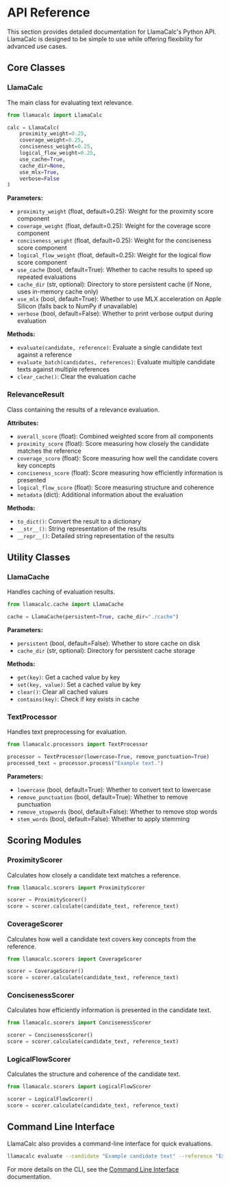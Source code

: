 # API Reference

This section provides detailed documentation for LlamaCalc's Python API. LlamaCalc is designed to be simple to use while offering flexibility for advanced use cases.

## Core Classes

### LlamaCalc

The main class for evaluating text relevance.

```python
from llamacalc import LlamaCalc

calc = LlamaCalc(
    proximity_weight=0.25,
    coverage_weight=0.25,
    conciseness_weight=0.25,
    logical_flow_weight=0.25,
    use_cache=True,
    cache_dir=None,
    use_mlx=True,
    verbose=False
)
```

**Parameters:**

- `proximity_weight` (float, default=0.25): Weight for the proximity score component
- `coverage_weight` (float, default=0.25): Weight for the coverage score component
- `conciseness_weight` (float, default=0.25): Weight for the conciseness score component
- `logical_flow_weight` (float, default=0.25): Weight for the logical flow score component
- `use_cache` (bool, default=True): Whether to cache results to speed up repeated evaluations
- `cache_dir` (str, optional): Directory to store persistent cache (if None, uses in-memory cache only)
- `use_mlx` (bool, default=True): Whether to use MLX acceleration on Apple Silicon (falls back to NumPy if unavailable)
- `verbose` (bool, default=False): Whether to print verbose output during evaluation

**Methods:**

- `evaluate(candidate, reference)`: Evaluate a single candidate text against a reference
- `evaluate_batch(candidates, references)`: Evaluate multiple candidate texts against multiple references
- `clear_cache()`: Clear the evaluation cache

### RelevanceResult

Class containing the results of a relevance evaluation.

**Attributes:**

- `overall_score` (float): Combined weighted score from all components
- `proximity_score` (float): Score measuring how closely the candidate matches the reference
- `coverage_score` (float): Score measuring how well the candidate covers key concepts
- `conciseness_score` (float): Score measuring how efficiently information is presented
- `logical_flow_score` (float): Score measuring structure and coherence
- `metadata` (dict): Additional information about the evaluation

**Methods:**

- `to_dict()`: Convert the result to a dictionary
- `__str__()`: String representation of the results
- `__repr__()`: Detailed string representation of the results

## Utility Classes

### LlamaCache

Handles caching of evaluation results.

```python
from llamacalc.cache import LlamaCache

cache = LlamaCache(persistent=True, cache_dir="./cache")
```

**Parameters:**

- `persistent` (bool, default=False): Whether to store cache on disk
- `cache_dir` (str, optional): Directory for persistent cache storage

**Methods:**

- `get(key)`: Get a cached value by key
- `set(key, value)`: Set a cached value by key
- `clear()`: Clear all cached values
- `contains(key)`: Check if key exists in cache

### TextProcessor

Handles text preprocessing for evaluation.

```python
from llamacalc.processors import TextProcessor

processor = TextProcessor(lowercase=True, remove_punctuation=True)
processed_text = processor.process("Example text.")
```

**Parameters:**

- `lowercase` (bool, default=True): Whether to convert text to lowercase
- `remove_punctuation` (bool, default=True): Whether to remove punctuation
- `remove_stopwords` (bool, default=False): Whether to remove stop words
- `stem_words` (bool, default=False): Whether to apply stemming

## Scoring Modules

### ProximityScorer

Calculates how closely a candidate text matches a reference.

```python
from llamacalc.scorers import ProximityScorer

scorer = ProximityScorer()
score = scorer.calculate(candidate_text, reference_text)
```

### CoverageScorer

Calculates how well a candidate text covers key concepts from the reference.

```python
from llamacalc.scorers import CoverageScorer

scorer = CoverageScorer()
score = scorer.calculate(candidate_text, reference_text)
```

### ConcisenessScorer

Calculates how efficiently information is presented in the candidate text.

```python
from llamacalc.scorers import ConcisenessScorer

scorer = ConcisenessScorer()
score = scorer.calculate(candidate_text, reference_text)
```

### LogicalFlowScorer

Calculates the structure and coherence of the candidate text.

```python
from llamacalc.scorers import LogicalFlowScorer

scorer = LogicalFlowScorer()
score = scorer.calculate(candidate_text, reference_text)
```

## Command Line Interface

LlamaCalc also provides a command-line interface for quick evaluations.

```bash
llamacalc evaluate --candidate "Example candidate text" --reference "Example reference text"
```

For more details on the CLI, see the [Command Line Interface](../user_guide/cli.md) documentation. 